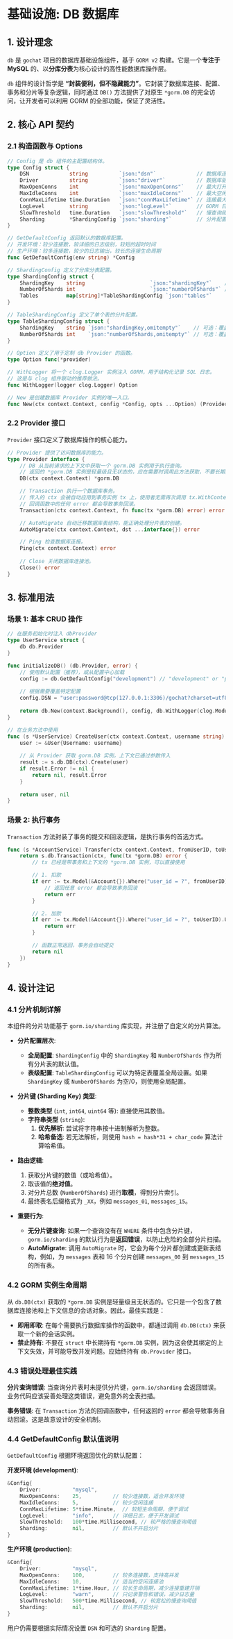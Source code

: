 # 基础设施: DB 数据库

## 1. 设计理念

`db` 是 `gochat` 项目的数据库基础设施组件，基于 `GORM v2` 构建。它是一个**专注于 MySQL** 的、以**分库分表**为核心设计的高性能数据库操作层。

`db` 组件的设计哲学是 **“封装便利，但不隐藏能力”**。它封装了数据库连接、配置、事务和分片等复杂逻辑，同时通过 `DB()` 方法提供了对原生 `*gorm.DB` 的完全访问，让开发者可以利用 GORM 的全部功能，保证了灵活性。

## 2. 核心 API 契约

### 2.1 构造函数与 Options

```go
// Config 是 db 组件的主配置结构体。
type Config struct {
	DSN             string          `json:"dsn"`             // 数据库连接字符串
	Driver          string          `json:"driver"`          // 数据库驱动，仅支持 "mysql"
	MaxOpenConns    int             `json:"maxOpenConns"`    // 最大打开连接数
	MaxIdleConns    int             `json:"maxIdleConns"`    // 最大空闲连接数
	ConnMaxLifetime time.Duration   `json:"connMaxLifetime"` // 连接最大生命周期
	LogLevel        string          `json:"logLevel"`        // GORM 日志级别: "silent", "info", "warn", "error"
	SlowThreshold   time.Duration   `json:"slowThreshold"`   // 慢查询阈值
	Sharding        *ShardingConfig `json:"sharding"`        // 分片配置，可选
}

// GetDefaultConfig 返回默认的数据库配置。
// 开发环境：较少连接数，较详细的日志级别，较短的超时时间
// 生产环境：较多连接数，较少的日志输出，较长的连接生命周期
func GetDefaultConfig(env string) *Config

// ShardingConfig 定义了分库分表配置。
type ShardingConfig struct {
	ShardingKey    string                     `json:"shardingKey"`    // 分片键字段名，如 "user_id"
	NumberOfShards int                        `json:"numberOfShards"` // 分片总数，如 16
	Tables         map[string]*TableShardingConfig `json:"tables"`     // 表名到分片配置的映射
}

// TableShardingConfig 定义了单个表的分片配置。
type TableShardingConfig struct {
	ShardingKey    string `json:"shardingKey,omitempty"`    // 可选：覆盖全局分片键
	NumberOfShards int    `json:"numberOfShards,omitempty"` // 可选：覆盖全局分片数
}

// Option 定义了用于定制 db Provider 的函数。
type Option func(*provider)

// WithLogger 将一个 clog.Logger 实例注入 GORM，用于结构化记录 SQL 日志。
// 这是与 clog 组件联动的推荐做法。
func WithLogger(logger clog.Logger) Option

// New 是创建数据库 Provider 实例的唯一入口。
func New(ctx context.Context, config *Config, opts ...Option) (Provider, error)
```

### 2.2 Provider 接口

`Provider` 接口定义了数据库操作的核心能力。

```go
// Provider 提供了访问数据库的能力。
type Provider interface {
	// DB 从当前请求的上下文中获取一个 gorm.DB 实例用于执行查询。
	// 返回的 *gorm.DB 实例是轻量级且无状态的，应在需要时调用此方法获取，不要长期持有。
	DB(ctx context.Context) *gorm.DB

	// Transaction 执行一个数据库事务。
	// 传入的 ctx 会被自动应用到事务实例 tx 上，使用者无需再次调用 tx.WithContext(ctx)。
	// 回调函数中的任何 error 都会导致事务回滚。
	Transaction(ctx context.Context, fn func(tx *gorm.DB) error) error

	// AutoMigrate 自动迁移数据库表结构，能正确处理分片表的创建。
	AutoMigrate(ctx context.Context, dst ...interface{}) error

	// Ping 检查数据库连接。
	Ping(ctx context.Context) error
	
	// Close 关闭数据库连接池。
	Close() error
}
```

## 3. 标准用法

### 场景 1: 基本 CRUD 操作

```go
// 在服务初始化时注入 dbProvider
type UserService struct {
    db db.Provider
}

func initializeDB() (db.Provider, error) {
    // 使用默认配置（推荐），或从配置中心加载
    config := db.GetDefaultConfig("development") // "development" or "production"
    
    // 根据需要覆盖特定配置
    config.DSN = "user:password@tcp(127.0.0.1:3306)/gochat?charset=utf8mb4&parseTime=True&loc=Local"
    
    return db.New(context.Background(), config, db.WithLogger(clog.Module("gorm")))
}

// 在业务方法中使用
func (s *UserService) CreateUser(ctx context.Context, username string) (*User, error) {
    user := &User{Username: username}
    
    // 从 Provider 获取 gorm.DB 实例，上下文已通过参数传入
    result := s.db.DB(ctx).Create(user)
    if result.Error != nil {
        return nil, result.Error
    }
    
    return user, nil
}
```

### 场景 2: 执行事务

`Transaction` 方法封装了事务的提交和回滚逻辑，是执行事务的首选方式。

```go
func (s *AccountService) Transfer(ctx context.Context, fromUserID, toUserID string, amount int64) error {
    return s.db.Transaction(ctx, func(tx *gorm.DB) error {
        // tx 已经是带事务和上下文的 *gorm.DB 实例，可以直接使用

        // 1. 扣款
        if err := tx.Model(&Account{}).Where("user_id = ?", fromUserID).Update("balance", gorm.Expr("balance - ?", amount)).Error; err != nil {
            // 返回任意 error 都会导致事务回滚
            return err
        }

        // 2. 加款
        if err := tx.Model(&Account{}).Where("user_id = ?", toUserID).Update("balance", gorm.Expr("balance + ?", amount)).Error; err != nil {
            return err
        }

        // 函数正常返回，事务会自动提交
        return nil
    })
}
```

## 4. 设计注记

### 4.1 分片机制详解

本组件的分片功能基于 `gorm.io/sharding` 库实现，并注册了自定义的分片算法。

-   **分片配置层次**:
    -   **全局配置**: `ShardingConfig` 中的 `ShardingKey` 和 `NumberOfShards` 作为所有分片表的默认值。
    -   **表级配置**: `TableShardingConfig` 可以为特定表覆盖全局设置。如果 `ShardingKey` 或 `NumberOfShards` 为空/0，则使用全局配置。

-   **分片键 (Sharding Key) 类型**:
    -   **整数类型** (`int`, `int64`, `uint64` 等): 直接使用其数值。
    -   **字符串类型** (`string`):
        1.  **优先解析**: 尝试将字符串按十进制解析为整数。
        2.  **哈希备选**: 若无法解析，则使用 `hash = hash*31 + char_code` 算法计算哈希值。

-   **路由逻辑**:
    1.  获取分片键的数值（或哈希值）。
    2.  取该值的**绝对值**。
    3.  对分片总数 (`NumberOfShards`) 进行**取模**，得到分片索引。
    4.  最终表名后缀格式为 `_XX`，例如 `messages_01`, `messages_15`。

-   **重要行为**:
    -   **无分片键查询**: 如果一个查询没有在 `WHERE` 条件中包含分片键，`gorm.io/sharding` 的默认行为是**返回错误**，以防止危险的全部分片扫描。
    -   **AutoMigrate**: 调用 `AutoMigrate` 时，它会为每个分片都创建或更新表结构，例如，为 `messages` 表和 16 个分片创建 `messages_00` 到 `messages_15` 的所有表。

### 4.2 GORM 实例生命周期

从 `db.DB(ctx)` 获取的 `*gorm.DB` 实例是轻量级且无状态的。它只是一个包含了数据库连接池和上下文信息的会话对象。因此，最佳实践是：

-   **即用即取**: 在每个需要执行数据库操作的函数中，都通过调用 `db.DB(ctx)` 来获取一个新的会话实例。
-   **禁止持有**: 不要在 `struct` 中长期持有 `*gorm.DB` 实例，因为这会使其绑定的上下文失效，并可能导致并发问题。应始终持有 `db.Provider` 接口。

### 4.3 错误处理最佳实践

**分片查询错误**: 当查询分片表时未提供分片键，`gorm.io/sharding` 会返回错误。业务代码应该妥善处理这类错误，避免意外的全表扫描。

**事务错误**: 在 `Transaction` 方法的回调函数中，任何返回的 `error` 都会导致事务自动回滚。这是故意设计的安全机制。

### 4.4 GetDefaultConfig 默认值说明

`GetDefaultConfig` 根据环境返回优化的默认配置：

**开发环境 (development)**:
```go
&Config{
    Driver:          "mysql",
    MaxOpenConns:    25,          // 较少连接数，适合开发环境
    MaxIdleConns:    5,           // 较少空闲连接
    ConnMaxLifetime: 5*time.Minute,  // 较短生命周期，便于调试
    LogLevel:        "info",      // 详细日志，便于开发调试
    SlowThreshold:   100*time.Millisecond, // 较严格的慢查询阈值
    Sharding:        nil,         // 默认不开启分片
}
```

**生产环境 (production)**:
```go
&Config{
    Driver:          "mysql",
    MaxOpenConns:    100,         // 较多连接数，支持高并发
    MaxIdleConns:    10,          // 适当的空闲连接池
    ConnMaxLifetime: 1*time.Hour, // 较长生命周期，减少连接重建开销
    LogLevel:        "warn",      // 只记录警告和错误，减少日志量
    SlowThreshold:   500*time.Millisecond, // 较宽松的慢查询阈值
    Sharding:        nil,         // 默认不开启分片
}
```

用户仍需要根据实际情况设置 `DSN` 和可选的 `Sharding` 配置。
